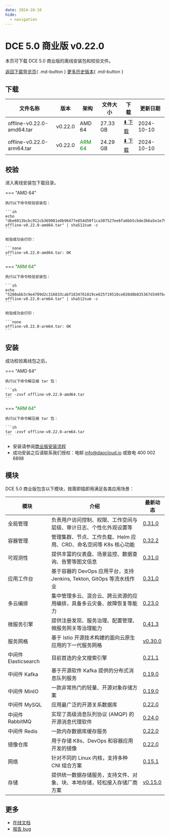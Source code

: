 ```yaml
---
date: 2024-10-10
hide:
  - navigation
---
```


# DCE 5.0 商业版 v0.22.0

本页可下载 DCE 5.0 商业版的离线安装包和校验文件。

[返回下载导览页](../index.md#_2){ .md-button } [更多历史版本](./dce5-installer-history.md){ .md-button }

## 下载

| 文件名称 | 版本 | 架构 | 文件大小 | 下载 | 更新日期 |
| ------- | --- | ---- | ------ | --- | ------- |
| offline-v0.22.0-amd64.tar | v0.22.0 | AMD 64 | 27.33 GB | [:arrow_down: 下载](https://qiniu-download-public.daocloud.io/DaoCloud_Enterprise/dce5/offline-v0.22.0-amd64.tar) | 2024-10-10 |
| offline-v0.22.0-arm64.tar | v0.22.0 | <font color="green">ARM 64</font> | 24.29 GB | [:arrow_down: 下载](https://qiniu-download-public.daocloud.io/DaoCloud_Enterprise/dce5/offline-v0.22.0-arm64.tar) | 2024-10-10 |

## 校验

进入离线安装包下载目录。

=== "AMD 64"

    执行以下命令校验安装包：

    ```sh
    echo "dbe6013bcbc912cb369081e0b96477e854d50f1ca307527ee6fa6bb5cbde3b6a5e1e796aef30382a358559823b67c83d8c4cd995f6b02925121ab50b9438cd3e  offline-v0.22.0-amd64.tar" | sha512sum -c
    ```

    校验成功会打印：

    ```none
    offline-v0.22.0-amd64.tar: OK
    ```

=== "<font color="green">ARM 64</font>"

    执行以下命令校验安装包：

    ```sh
    echo "5280abb3c9e4709d2c316033cabf1834761819ce625f19510ce020d8b835367d3497bc2a2349e35cc4bf52630e9ee1a1993f6ab84067125959ddd60be316aa6a  offline-v0.22.0-arm64.tar" | sha512sum -c
    ```

    校验成功会打印：

    ```none
    offline-v0.22.0-arm64.tar: OK
    ```

## 安装

成功校验离线包之后，

=== "AMD 64"

    执行以下命令解压缩 tar 包：

    ```sh
    tar -zxvf offline-v0.22.0-amd64.tar
    ```

=== "<font color="green">ARM 64</font>"

    执行以下命令解压缩 tar 包：

    ```sh
    tar -zxvf offline-v0.22.0-arm64.tar
    ```

- 安装请参阅[商业版安装流程](../../install/commercial/start-install.md)
- 成功安装之后请联系我们授权：电邮 info@daocloud.io 或致电 400 002 6898

## 模块

DCE 5.0 商业版包含以下模块，按需即插即用满足各类应用场景：

| 模块 | 介绍 | 最新动态 |
| ---- | --- | ------ |
| 全局管理 | 负责用户访问控制、权限、工作空间与层级、审计日志、个性化外观设置等 | [0.31.0](../../ghippo/intro/release-notes.md#v0310) |
| 容器管理 | 管理集群、节点、工作负载、Helm 应用、CRD、命名空间等 K8s 核心功能 | [0.32.2](../../kpanda/intro/release-notes.md#v0322) |
| 可观测性 | 提供丰富的仪表盘、场景监控、数据查询、告警等图文信息 | [0.31.0](../../insight/intro/releasenote.md#v0310) |
| 应用工作台 | 基于容器的 DevOps 应用平台，支持 Jenkins, Tekton, GitOps 等流水线作业 | [0.31.0](../../amamba/intro/release-notes.md#v0310) |
| 多云编排 | 集中管理多云、混合云、跨云资源的应用编排，具备多云灾备、故障恢复等能力 | [0.23.0](../../kairship/intro/release-notes.md#v0230) |
| 微服务引擎 | 提供注册发现、服务治理、配置管理、微服务网关等治理能力 | [0.41.3](../../skoala/intro/release-notes.md#v0413) |
| 服务网格 | 基于 Istio 开源技术构建的面向云原生应用的下一代服务网格 | [v0.30.0](../../mspider/intro/release-notes.md#v0300) |
| 中间件 Elasticsearch | 目前首选的全文搜索引擎 | [0.21.1](../../middleware/elasticsearch/release-notes.md#v0211) |
| 中间件 Kafka | 基于开源软件 Kafka 提供的分布式消息队列服务 | [0.19.0](../../middleware/kafka/release-notes.md#v0190) |
| 中间件 MinIO | 一款非常热门的轻量、开源对象存储方案 | [0.19.0](../../middleware/minio/release-notes.md#v0190) |
| 中间件 MySQL | 应用最广泛的开源关系数据库 | [0.22.0](../../middleware/mysql/release-notes.md#v0220) |
| 中间件 RabbitMQ | 实现了高级消息队列协议 (AMQP) 的开源消息代理软件 | [0.24.0](../../middleware/rabbitmq/release-notes.md#v0240) |
| 中间件 Redis | 一款内存数据库缓存服务 | [0.22.0](../../middleware/redis/release-notes.md#v0220) |
| 镜像仓库 | 用于存储 K8s、DevOps 和容器应用开发的镜像 | [0.22.0](../../kangaroo/intro/release-notes.md#v0220) |
| 网络 | 针对不同的 Linux 内核，支持多种 CNI 组合方案 | [0.15.1](../../network/intro/releasenotes.md#v0151) |
| 存储 | 提供统一数据存储服务，支持文件、对象、块、本地存储，轻松接入存储厂商方案 | [v0.15.0](../../storage/hwameistor/releasenotes.md#v0150) |

## 更多

- [在线文档](../../dce/index.md)
- [报告 bug](https://github.com/DaoCloud/DaoCloud-docs/issues)
